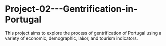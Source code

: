 # Project-02---Gentrification-in-Portugal
 This project aims to explore the process of gentrification of Portugal using a variety of economic, demographic, labor, and tourism indicators. 
